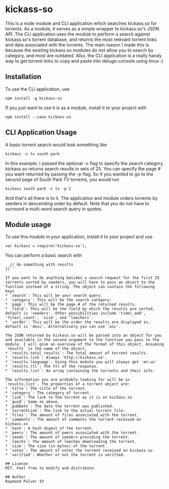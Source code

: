 # kickass-so
This is a node module and CLI application which searches kickass.so for torrents. As a module, it serves as a simple wrapper to kickass.so's JSON API. The CLI application uses the module to perform a search against kickass.so's torrent database, and returns the most relevant torrent links and data associated with the torrents. The main reason I made this is because the existing kickass.so modules do not allow you to search by category, and most are outdated. Also, the CLI application is a really handy way to get torrent links to copy and paste into deluge-console using tmux :)

## Installation
To use the CLI application, use

```npm install -g kickass-so```

If you just want to use it is as a module, install it to your project with

```npm install --save kickass-so```

## CLI Application Usage
A basic torrent search would look something like

```kickass -c tv south park```

In this example, I passed the optional -c flag to specify the search category. kickass.so returns search results in sets of 25. You can specify the page # you want returned by passing the -p flag. So if you wanted to go to the second page of South Park TV torrents, you would run

```kickass south park -c tv -p 2```

And that's all there is to it. The application and module orders torrents by seeders in descending order by default. Note that you do not have to surround a multi-word search query in quotes.

## Module usage
To use this module in your application, install it to your project and use

```var kickass = require('kickass-so');```

You can perform a basic search with

```kickass('search query', function (err, results) {
  // do something with results
})```

If you want to do anything besides a search request for the first 25 torrents sorted by seeders, you will have to pass an object to the function instead of a string. The object can contain the following keys
* `search`: This will be your search query.
* `category`: This will be the search category.
* `page`: This will be the page # of the returned results.
* `field`: This will be the field by which the results are sorted, default is 'seeders'. Other possibilities include 'time\_add', 'files\_count', 'size', and 'leechers'.
* `sorder`: This will be the order the results are displayed in, default is 'desc'. Alternatively you can use 'asc'.

The JSON returned by kickass.so will be parsed into an object for you and available in the second argument to the function you pass to the module. I will give an overview of the format of this object. Assuming `results` is the name of the object,
* `results.total_results`: The total amount of torrent results.
* `results.link`: Always 'http://kickass.so'.
* `results.language`: Using this module you will always get 'en-us'
* `results.ttl`: The ttl of the response.
* `results.list`: An array containing the torrents and their info.

The information you are probably looking for will be in `results.list`. The properties of a torrent object are:
* `title`: The title of the torrent.
* `category`: The category of torrent.
* `link`: The link to the torrent as it is on kickass.so
* `guid`: Same as above.
* `pubDate`: The date the torrent was published.
* `torrentLink`: The link to the actual torrent file.
* `files`: The amount of files associated with the torrent.
* `comments`: The amount of comments the torrent received on kickass.so
* `hash`: A hash digest of the torrent.
* `peers`: The amount of peers associated with the torrent.
* `seeds`: The amount of seeders providing the torrent.
* `leechs`: The amount of leeches downloading the torrent.
* `size`: The size (in bytes) of the torrent.
* `votes`: The amount of votes the torrent received on kickass.so
* `verified`: Whether or not the torrent is verified.

## License
MIT. Feel free to modify and distribute.

## Author
Raymond Pulver IV
